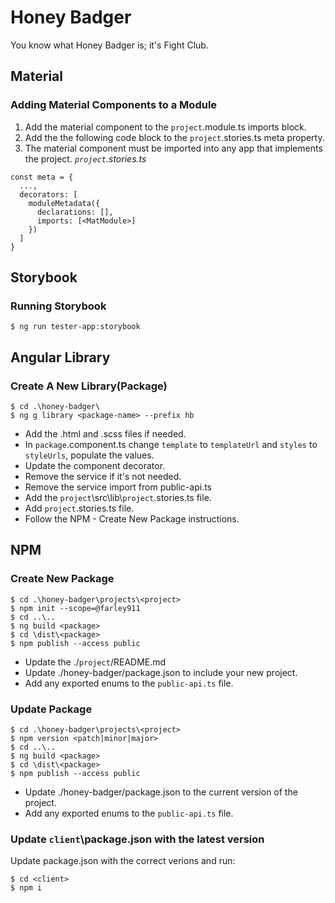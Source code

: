 # Honey Badger
You know what Honey Badger is; it's Fight Club.

## Material
### Adding Material Components to a Module
1. Add the material component to the `project`.module.ts imports block.
1. Add the the following code block to the `project`.stories.ts meta property.
1. The material component must be imported into any app that implements the project.
_`project`.stories.ts_
```
const meta = {
  ...,
  decorators: [
    moduleMetadata({
      declarations: [],
      imports: [<MatModule>]
    })
  ]
}
```

## Storybook
### Running Storybook
```
$ ng run tester-app:storybook
```

## Angular Library
### Create A New Library(Package)
```
$ cd .\honey-badger\
$ ng g library <package-name> --prefix hb
```
* Add the .html and .scss files if needed.
* In `package`.component.ts change `template` to `templateUrl` and `styles` to `styleUrls`, populate the values.
* Update the component decorator.
* Remove the service if it's not needed.
* Remove the service import from public-api.ts
* Add the `project`\src\lib\\`project`.stories.ts file.
* Add `project`.stories.ts file.
* Follow the NPM - Create New Package instructions.

## NPM
### Create New Package
```
$ cd .\honey-badger\projects\<project>
$ npm init --scope=@farley911
$ cd ..\..
$ ng build <package>
$ cd \dist\<package>
$ npm publish --access public
```
* Update the ./`project`/README.md
* Update ./honey-badger/package.json to include your new project.
* Add any exported enums to the `public-api.ts` file.

### Update Package
```
$ cd .\honey-badger\projects\<project>
$ npm version <patch|minor|major>
$ cd ..\..
$ ng build <package>
$ cd \dist\<package>
$ npm publish --access public
```
* Update ./honey-badger/package.json to the current version of the project.
* Add any exported enums to the `public-api.ts` file.

### Update `client`\package.json with the latest version
Update package.json with the correct verions and run:
```
$ cd <client>
$ npm i
```
